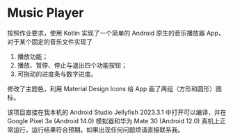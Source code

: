 # Music Player

按照作业要求，使用 Kotlin 实现了一个简单的 Android 原生的音乐播放器 App，对于某个固定的音乐文件实现了

1. 播放功能；
2. 播放、暂停、停止与退出四个功能按钮；
3. 可拖动的进度条与数字进度。

修改了主题色，利用 Material Design Icons 给 App 画了两组（方形和圆形）图标。

该项目直接在我本机的 Android Studio Jellyfish 2023.3.1 中打开可以编译，并在 Google Pixel 3a (Android 14.0) 模拟器和华为 Mate 30 (Android 12.0) 真机上正常运行，运行结果符合预期。如果出现任何问题烦请直接联系我。

